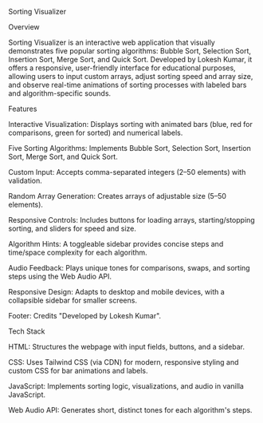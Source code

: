 Sorting Visualizer

Overview

Sorting Visualizer is an interactive web application that visually demonstrates five popular sorting algorithms: Bubble Sort, Selection Sort, Insertion Sort, Merge Sort, and Quick Sort. Developed by Lokesh Kumar, it offers a responsive, user-friendly interface for educational purposes, allowing users to input custom arrays, adjust sorting speed and array size, and observe real-time animations of sorting processes with labeled bars and algorithm-specific sounds.

Features





Interactive Visualization: Displays sorting with animated bars (blue, red for comparisons, green for sorted) and numerical labels.



Five Sorting Algorithms: Implements Bubble Sort, Selection Sort, Insertion Sort, Merge Sort, and Quick Sort.



Custom Input: Accepts comma-separated integers (2–50 elements) with validation.



Random Array Generation: Creates arrays of adjustable size (5–50 elements).



Responsive Controls: Includes buttons for loading arrays, starting/stopping sorting, and sliders for speed and size.



Algorithm Hints: A toggleable sidebar provides concise steps and time/space complexity for each algorithm.



Audio Feedback: Plays unique tones for comparisons, swaps, and sorting steps using the Web Audio API.



Responsive Design: Adapts to desktop and mobile devices, with a collapsible sidebar for smaller screens.



Footer: Credits "Developed by Lokesh Kumar".

Tech Stack





HTML: Structures the webpage with input fields, buttons, and a sidebar.



CSS: Uses Tailwind CSS (via CDN) for modern, responsive styling and custom CSS for bar animations and labels.



JavaScript: Implements sorting logic, visualizations, and audio in vanilla JavaScript.



Web Audio API: Generates short, distinct tones for each algorithm's steps.
